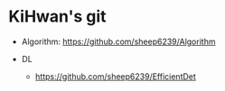 # KiHwan's git

 - Algorithm: https://github.com/sheep6239/Algorithm

 - DL
   * https://github.com/sheep6239/EfficientDet
